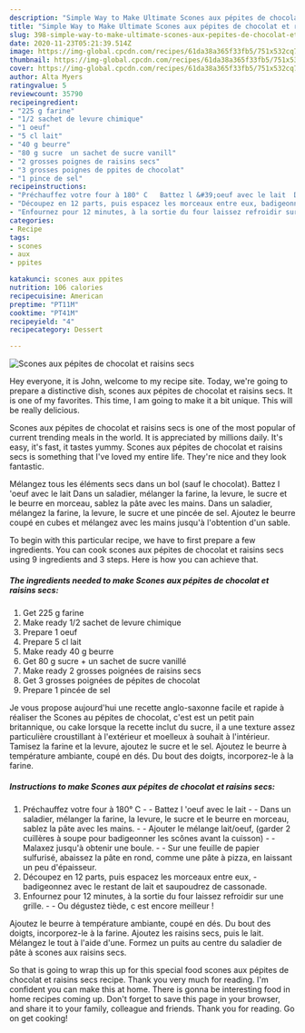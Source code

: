 ```yaml
---
description: "Simple Way to Make Ultimate Scones aux pépites de chocolat et raisins secs"
title: "Simple Way to Make Ultimate Scones aux pépites de chocolat et raisins secs"
slug: 398-simple-way-to-make-ultimate-scones-aux-pepites-de-chocolat-et-raisins-secs
date: 2020-11-23T05:21:39.514Z
image: https://img-global.cpcdn.com/recipes/61da38a365f33fb5/751x532cq70/scones-aux-pepites-de-chocolat-et-raisins-secs-photo-principale-de-la-recette.jpg
thumbnail: https://img-global.cpcdn.com/recipes/61da38a365f33fb5/751x532cq70/scones-aux-pepites-de-chocolat-et-raisins-secs-photo-principale-de-la-recette.jpg
cover: https://img-global.cpcdn.com/recipes/61da38a365f33fb5/751x532cq70/scones-aux-pepites-de-chocolat-et-raisins-secs-photo-principale-de-la-recette.jpg
author: Alta Myers
ratingvalue: 5
reviewcount: 35790
recipeingredient:
- "225 g farine"
- "1/2 sachet de levure chimique"
- "1 oeuf"
- "5 cl lait"
- "40 g beurre"
- "80 g sucre  un sachet de sucre vanill"
- "2 grosses poignes de raisins secs"
- "3 grosses poignes de ppites de chocolat"
- "1 pince de sel"
recipeinstructions:
- "Préchauffez votre four à 180° C   Battez l &#39;oeuf avec le lait  Dans un saladier, mélanger la farine, la levure, le sucre et le beurre en morceau, sablez la pâte avec les mains.  Ajouter le mélange lait/oeuf, (garder 2 cuillères à soupe pour badigeonner les scônes avant la cuisson)  Malaxez jusqu&#39;à obtenir une boule.  Sur une feuille de papier sulfurisé, abaissez la pâte en rond, comme une pâte à pizza, en laissant un peu d&#39;épaisseur."
- "Découpez en 12 parts, puis espacez les morceaux entre eux, badigeonnez avec le restant de lait et saupoudrez de cassonade."
- "Enfournez pour 12 minutes, à la sortie du four laissez refroidir sur une grille.  Ou dégustez tiède, c est encore meilleur !"
categories:
- Recipe
tags:
- scones
- aux
- ppites

katakunci: scones aux ppites 
nutrition: 106 calories
recipecuisine: American
preptime: "PT11M"
cooktime: "PT41M"
recipeyield: "4"
recipecategory: Dessert

---
```



![Scones aux pépites de chocolat et raisins secs](https://img-global.cpcdn.com/recipes/61da38a365f33fb5/751x532cq70/scones-aux-pepites-de-chocolat-et-raisins-secs-photo-principale-de-la-recette.jpg)

Hey everyone, it is John, welcome to my recipe site. Today, we're going to prepare a distinctive dish, scones aux pépites de chocolat et raisins secs. It is one of my favorites. This time, I am going to make it a bit unique. This will be really delicious.

Scones aux pépites de chocolat et raisins secs is one of the most popular of current trending meals in the world. It is appreciated by millions daily. It's easy, it's fast, it tastes yummy. Scones aux pépites de chocolat et raisins secs is something that I've loved my entire life. They're nice and they look fantastic.

Mélangez tous les éléments secs dans un bol (sauf le chocolat). Battez l &#39;oeuf avec le lait Dans un saladier, mélanger la farine, la levure, le sucre et le beurre en morceau, sablez la pâte avec les mains. Dans un saladier, mélangez la farine, la levure, le sucre et une pincée de sel. Ajoutez le beurre coupé en cubes et mélangez avec les mains jusqu&#39;à l&#39;obtention d&#39;un sable.


To begin with this particular recipe, we have to first prepare a few ingredients. You can cook scones aux pépites de chocolat et raisins secs using 9 ingredients and 3 steps. Here is how you can achieve that.

<!--inarticleads1-->

##### The ingredients needed to make Scones aux pépites de chocolat et raisins secs:

1. Get 225 g farine
1. Make ready 1/2 sachet de levure chimique
1. Prepare 1 oeuf
1. Prepare 5 cl lait
1. Make ready 40 g beurre
1. Get 80 g sucre + un sachet de sucre vanillé
1. Make ready 2 grosses poignées de raisins secs
1. Get 3 grosses poignées de pépites de chocolat
1. Prepare 1 pincée de sel


Je vous propose aujourd&#39;hui une recette anglo-saxonne facile et rapide à réaliser the Scones au pépites de chocolat, c&#39;est est un petit pain britannique, ou cake lorsque la recette inclut du sucre, il a une texture assez particulière croustillant à l&#39;extérieur et moelleux à souhait à l&#39;intérieur. Tamisez la farine et la levure, ajoutez le sucre et le sel. Ajoutez le beurre à température ambiante, coupé en dés. Du bout des doigts, incorporez-le à la farine. 

<!--inarticleads2-->

##### Instructions to make Scones aux pépites de chocolat et raisins secs:

1. Préchauffez votre four à 180° C  -  - Battez l &#39;oeuf avec le lait -  - Dans un saladier, mélanger la farine, la levure, le sucre et le beurre en morceau, sablez la pâte avec les mains. -  - Ajouter le mélange lait/oeuf, (garder 2 cuillères à soupe pour badigeonner les scônes avant la cuisson) -  - Malaxez jusqu&#39;à obtenir une boule. -  - Sur une feuille de papier sulfurisé, abaissez la pâte en rond, comme une pâte à pizza, en laissant un peu d&#39;épaisseur.
1. Découpez en 12 parts, puis espacez les morceaux entre eux, - badigeonnez avec le restant de lait et saupoudrez de cassonade.
1. Enfournez pour 12 minutes, à la sortie du four laissez refroidir sur une grille. -  - Ou dégustez tiède, c est encore meilleur !


Ajoutez le beurre à température ambiante, coupé en dés. Du bout des doigts, incorporez-le à la farine. Ajoutez les raisins secs, puis le lait. Mélangez le tout à l&#39;aide d&#39;une. Formez un puits au centre du saladier de pâte à scones aux raisins secs. 

So that is going to wrap this up for this special food scones aux pépites de chocolat et raisins secs recipe. Thank you very much for reading. I'm confident you can make this at home. There is gonna be interesting food in home recipes coming up. Don't forget to save this page in your browser, and share it to your family, colleague and friends. Thank you for reading. Go on get cooking!
